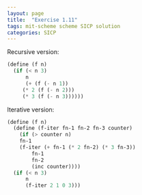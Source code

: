 ```yaml
---
layout: page
title:  "Exercise 1.11"
tags: mit-scheme scheme SICP solution
categories: SICP
---
```

Recursive version:
```scheme
(define (f n)
  (if (< n 3)
      n
      (+ (f (- n 1))
	 (* 2 (f (- n 2)))
	 (* 3 (f (- n 3))))))
```
Iterative version:
```scheme
(define (f n)
  (define (f-iter fn-1 fn-2 fn-3 counter)
    (if (> counter n)
	fn-1
	(f-iter (+ fn-1 (* 2 fn-2) (* 3 fn-3))
		fn-1
		fn-2
		(inc counter))))
  (if (< n 3)
      n
      (f-iter 2 1 0 3)))
```
